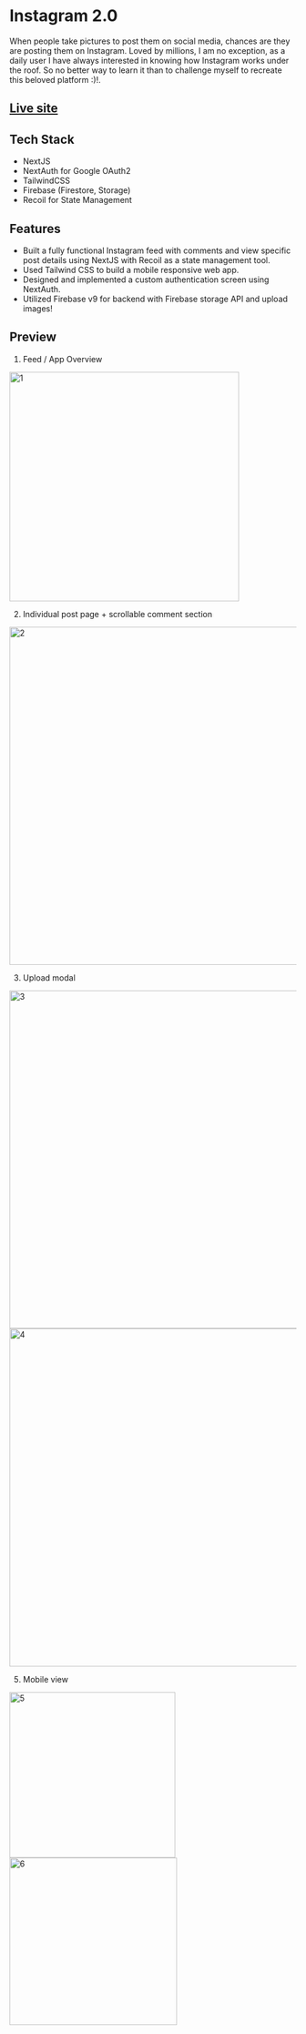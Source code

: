 # Instagram 2.0

When people take pictures to post them on social media, chances are they are posting them on Instagram. Loved by millions, I am no exception, as a daily user I  have always interested in knowing how Instagram works under the roof. So no better way to learn it than to challenge myself to recreate this beloved platform :)!.

## [Live site](https://ig-quang08.vercel.app/)

## Tech Stack
- NextJS
- NextAuth for Google OAuth2
- TailwindCSS
- Firebase (Firestore, Storage)
- Recoil for State Management

## Features
- Built a fully functional Instagram feed with comments and view specific post details using NextJS with Recoil as a state management tool.
- Used Tailwind CSS to build a mobile responsive web app.
- Designed and implemented a custom authentication screen using NextAuth.
- Utilized  Firebase v9 for backend with Firebase storage API and upload images!

## Preview

1. Feed / App Overview
<img width="403" alt="1" src="https://user-images.githubusercontent.com/84165564/211017498-3619c23d-adf3-4eea-bd1d-0a8443d54e85.png">

2. Individual post page + scrollable comment section
<img width="594" alt="2" src="https://user-images.githubusercontent.com/84165564/211017590-7fb69811-309b-4086-8a77-62b52aa318bf.png">

3. Upload modal
<img width="594" alt="3" src="https://user-images.githubusercontent.com/84165564/211017802-8127a0df-7e66-4691-92d1-3ca818f3b3d0.png">
<img width="594" alt="4" src="https://user-images.githubusercontent.com/84165564/211017904-3a0b6ce5-b0d0-4a32-bc74-8e8ad49a6f05.png">

5. Mobile view
<img width="291" alt="5" src="https://user-images.githubusercontent.com/84165564/211017942-aa465217-3c2c-412d-94ec-d7a082263633.png">

<img width="294" alt="6" src="https://user-images.githubusercontent.com/84165564/211018042-97b18e29-6eed-4b48-8f51-c88dc5f898bf.png">
